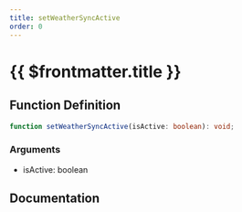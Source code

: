 ```yaml
---
title: setWeatherSyncActive
order: 0
---
```


# {{ $frontmatter.title }}

## Function Definition

```ts
function setWeatherSyncActive(isActive: boolean): void;
```

### Arguments

* isActive: boolean

## Documentation

<!--@include: ./parts/setWeatherSyncActive.md-->
